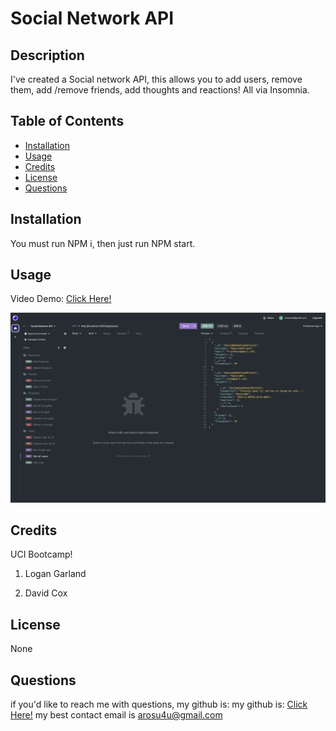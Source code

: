# Social Network API
  
  ## Description 
  
  I've created a Social network API, this allows you to add users, remove them, add /remove friends, add thoughts and reactions! All via Insomnia.
  
  ## Table of Contents
  
  - [Installation](#installation)
  - [Usage](#usage)
  - [Credits](#credits)
  - [License](#license)
  - [Questions](#questions)
  
  
  ## Installation
  
  You must run NPM i, then just run NPM start.
  
  ## Usage
  
  Video Demo: [Click Here!](https://drive.google.com/file/d/1575qbXfKxlyqZxTTpdLb6E9H8AWvBtD_/view)
  
  ![alt text](./Assets/Screenshot%202023-11-08%20at%208.28.33%20PM.png)
  
  ## Credits
  
  UCI Bootcamp!

  1. Logan Garland

  2. David Cox
  
  ## License
  
  None

  ## Questions
  
  if you'd like to reach me with questions, my github is:
  my github is: [Click Here!](https://github.com/RaptureMe)
  my best contact email is arosu4u@gmail.com
  
  
